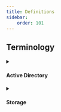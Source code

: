 ```yaml
---
title: Definitions
sidebar:
    order: 101
---
```


## Terminology

<details class="def-hdr">
<summary class="def">

#### Active Directory

</summary>
<ul><li><b>Active Directory Domain Services</b></li><li>(AD DS)</li><li>AD DS stores information about user accounts, such as names, passwords, phone numbers, and so on, and enables other authorized users on the same network to access this information. It stores information about objects on the network and makes this information easy for administrators and users to find and use. Active Directory uses a structured data store as the basis for a logical, hierarchical organization of directory information.</li></ul>

<ul><li><b><a target="_blank" href="https://learn.microsoft.com/en-us/windows-server/identity/ad-fs/technical-reference/understanding-key-ad-fs-concepts?source=recommendations">Active Directory Federation Service</a></b></li><li>(AD FS)</li><li>Enables Federated Identity and Access Management by securely sharing digital identity and entitlements rights across security and enterprise boundaries.  It serves as an on-prem identity access solution providing client computers (internal or external to your network) with seamless SSO access to protected Internet-facing applications or services, even when the user accounts and applications are located in completely different networks or organizations.</li></ul>


</details>
<details class="def-hdr">
<summary class="def">

#### Storage

</summary>
<ul><li><b><a target="_blank" href="https://learn.microsoft.com/en-us/azure/backup/backup-azure-recovery-services-vault-overview?source=recommendations">Recovery Services Vault</a></b></li><li>(RSV)</li><li>an Azure storage entity that houses backup data such as copies of files, blobs, and configuration data for VMs, workloads, servers, or workstations. RSVs can hold backup data for various Azure services such as IaaS VMs (Linux or Windows) and SQL Server in Azure VMs. Recovery Services vaults can be used with System Center DPM, Windows Server, Azure Backup Server, and more. Recovery Services vaults make it easy to organize your backup data, while minimizing management overhead.</li></ul>

</details>